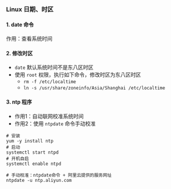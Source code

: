 ### Linux 日期、时区

#### 1. date 命令
作用：查看系统时间


#### 2. 修改时区
* `date` 默认系统时间不是东八区时区
* 使用 `root` 权限，执行如下命令，修改时区为东八区时区
  * `rm -f /etc/localtime`
  * `ln -s /usr/share/zoneinfo/Asia/Shanghai /etc/localtime`


#### 3. ntp 程序
* 作用1：自动联网校准系统时间
* 作用2：使用 `ntpdate` 命令手动校准

```
# 安装
yum -y install ntp
# 启动
systemctl start ntpd
# 开机自启
systemctl enable ntpd

# 手动校准：ntpdate命令 + 阿里云提供的服务网址 
ntpdate -u ntp.aliyun.com
```